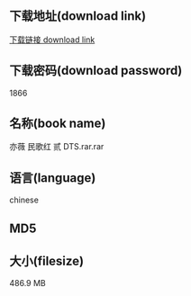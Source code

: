 ## 下载地址(download link)
[下载链接 download link](https://voluble-croquembouche-d321dc.netlify.app/?s=%E4%BA%A6%E8%96%87+%E6%B0%91%E6%AD%8C%E7%BA%A2+%E8%B4%B0+DTS.rar)

## 下载密码(download password)
1866

## 名称(book name)
亦薇 民歌红 贰 DTS.rar.rar

## 语言(language)
chinese

## MD5


## 大小(filesize)
486.9 MB

